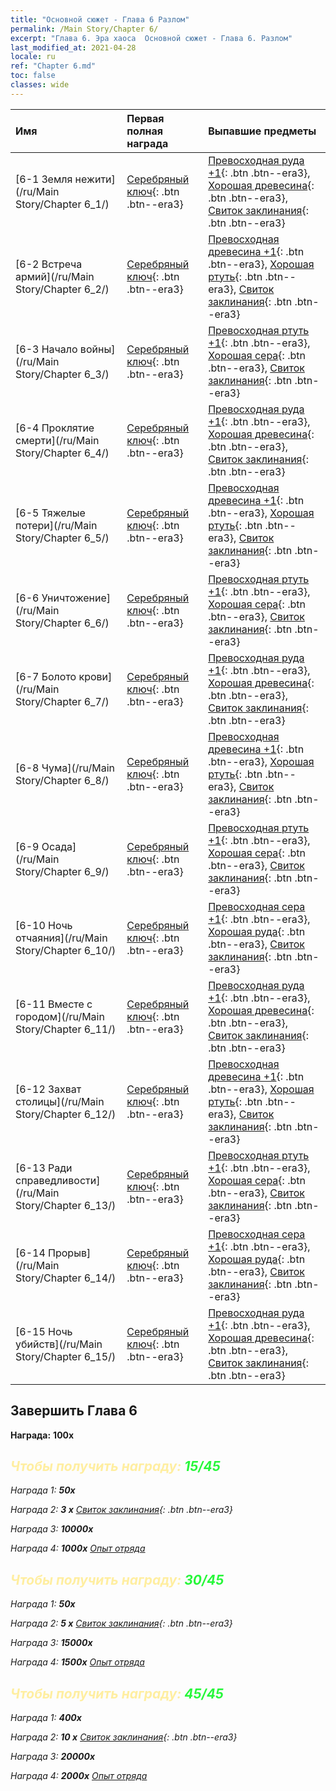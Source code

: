 ```yaml
---
title: "Основной сюжет - Глава 6 Разлом"
permalink: /Main Story/Chapter 6/
excerpt: "Глава 6. Эра хаоса  Основной сюжет - Глава 6. Разлом"
last_modified_at: 2021-04-28
locale: ru
ref: "Chapter 6.md"
toc: false
classes: wide
---
```


  | Имя |  Первая полная награда | Выпавшие предметы |
  |:------------|:------------|:------------| 
  | [6-1 Земля нежити](/ru/Main Story/Chapter 6_1/) | [Серебряный ключ](/ItemsRU/con_693/){: .btn .btn--era3} | [Превосходная руда +1](/ItemsRU/mat_19/){: .btn .btn--era3}, [Хорошая древесина](/ItemsRU/mat_13/){: .btn .btn--era3}, [Свиток заклинания](/ItemsRU/con_694/){: .btn .btn--era3} |
  | [6-2 Встреча армий](/ru/Main Story/Chapter 6_2/) | [Серебряный ключ](/ItemsRU/con_693/){: .btn .btn--era3} | [Превосходная древесина +1](/ItemsRU/mat_20/){: .btn .btn--era3}, [Хорошая ртуть](/ItemsRU/mat_14/){: .btn .btn--era3}, [Свиток заклинания](/ItemsRU/con_694/){: .btn .btn--era3} |
  | [6-3 Начало войны](/ru/Main Story/Chapter 6_3/) | [Серебряный ключ](/ItemsRU/con_693/){: .btn .btn--era3} | [Превосходная ртуть +1](/ItemsRU/mat_21/){: .btn .btn--era3}, [Хорошая сера](/ItemsRU/mat_15/){: .btn .btn--era3}, [Свиток заклинания](/ItemsRU/con_694/){: .btn .btn--era3} |
  | [6-4 Проклятие смерти](/ru/Main Story/Chapter 6_4/) | [Серебряный ключ](/ItemsRU/con_693/){: .btn .btn--era3} | [Превосходная руда +1](/ItemsRU/mat_19/){: .btn .btn--era3}, [Хорошая древесина](/ItemsRU/mat_13/){: .btn .btn--era3}, [Свиток заклинания](/ItemsRU/con_694/){: .btn .btn--era3} |
  | [6-5 Тяжелые потери](/ru/Main Story/Chapter 6_5/) | [Серебряный ключ](/ItemsRU/con_693/){: .btn .btn--era3} | [Превосходная древесина +1](/ItemsRU/mat_20/){: .btn .btn--era3}, [Хорошая ртуть](/ItemsRU/mat_14/){: .btn .btn--era3}, [Свиток заклинания](/ItemsRU/con_694/){: .btn .btn--era3} |
  | [6-6 Уничтожение](/ru/Main Story/Chapter 6_6/) | [Серебряный ключ](/ItemsRU/con_693/){: .btn .btn--era3} | [Превосходная ртуть +1](/ItemsRU/mat_21/){: .btn .btn--era3}, [Хорошая сера](/ItemsRU/mat_15/){: .btn .btn--era3}, [Свиток заклинания](/ItemsRU/con_694/){: .btn .btn--era3} |
  | [6-7 Болото крови](/ru/Main Story/Chapter 6_7/) | [Серебряный ключ](/ItemsRU/con_693/){: .btn .btn--era3} | [Превосходная руда +1](/ItemsRU/mat_19/){: .btn .btn--era3}, [Хорошая древесина](/ItemsRU/mat_13/){: .btn .btn--era3}, [Свиток заклинания](/ItemsRU/con_694/){: .btn .btn--era3} |
  | [6-8 Чума](/ru/Main Story/Chapter 6_8/) | [Серебряный ключ](/ItemsRU/con_693/){: .btn .btn--era3} | [Превосходная древесина +1](/ItemsRU/mat_20/){: .btn .btn--era3}, [Хорошая ртуть](/ItemsRU/mat_14/){: .btn .btn--era3}, [Свиток заклинания](/ItemsRU/con_694/){: .btn .btn--era3} |
  | [6-9 Осада](/ru/Main Story/Chapter 6_9/) | [Серебряный ключ](/ItemsRU/con_693/){: .btn .btn--era3} | [Превосходная ртуть +1](/ItemsRU/mat_21/){: .btn .btn--era3}, [Хорошая сера](/ItemsRU/mat_15/){: .btn .btn--era3}, [Свиток заклинания](/ItemsRU/con_694/){: .btn .btn--era3} |
  | [6-10 Ночь отчаяния](/ru/Main Story/Chapter 6_10/) | [Серебряный ключ](/ItemsRU/con_693/){: .btn .btn--era3} | [Превосходная сера +1](/ItemsRU/mat_22/){: .btn .btn--era3}, [Хорошая руда](/ItemsRU/mat_12/){: .btn .btn--era3}, [Свиток заклинания](/ItemsRU/con_694/){: .btn .btn--era3} |
  | [6-11 Вместе с городом](/ru/Main Story/Chapter 6_11/) | [Серебряный ключ](/ItemsRU/con_693/){: .btn .btn--era3} | [Превосходная руда +1](/ItemsRU/mat_19/){: .btn .btn--era3}, [Хорошая древесина](/ItemsRU/mat_13/){: .btn .btn--era3}, [Свиток заклинания](/ItemsRU/con_694/){: .btn .btn--era3} |
  | [6-12 Захват столицы](/ru/Main Story/Chapter 6_12/) | [Серебряный ключ](/ItemsRU/con_693/){: .btn .btn--era3} | [Превосходная древесина +1](/ItemsRU/mat_20/){: .btn .btn--era3}, [Хорошая ртуть](/ItemsRU/mat_14/){: .btn .btn--era3}, [Свиток заклинания](/ItemsRU/con_694/){: .btn .btn--era3} |
  | [6-13 Ради справедливости](/ru/Main Story/Chapter 6_13/) | [Серебряный ключ](/ItemsRU/con_693/){: .btn .btn--era3} | [Превосходная ртуть +1](/ItemsRU/mat_21/){: .btn .btn--era3}, [Хорошая сера](/ItemsRU/mat_15/){: .btn .btn--era3}, [Свиток заклинания](/ItemsRU/con_694/){: .btn .btn--era3} |
  | [6-14 Прорыв](/ru/Main Story/Chapter 6_14/) | [Серебряный ключ](/ItemsRU/con_693/){: .btn .btn--era3} | [Превосходная сера +1](/ItemsRU/mat_22/){: .btn .btn--era3}, [Хорошая руда](/ItemsRU/mat_12/){: .btn .btn--era3}, [Свиток заклинания](/ItemsRU/con_694/){: .btn .btn--era3} |
  | [6-15 Ночь убийств](/ru/Main Story/Chapter 6_15/) | [Серебряный ключ](/ItemsRU/con_693/){: .btn .btn--era3} | [Превосходная руда +1](/ItemsRU/mat_19/){: .btn .btn--era3}, [Хорошая древесина](/ItemsRU/mat_13/){: .btn .btn--era3}, [Свиток заклинания](/ItemsRU/con_694/){: .btn .btn--era3} |


## Завершить Глава 6

 **Награда:**  **100x** <i class="fas fa-gem"/>



## <span style="color: #ffeea0">Чтобы получить награду: </span><span style="color: #27f73a">15/45</span>

 Награда 1:  **50x** <i class="fas fa-gem"/>

 Награда 2: **3 x** [Свиток заклинания](/ItemsRU/con_694/){: .btn .btn--era3}

 Награда 3:  **10000x** <i class="fas fa-coins"/>

 Награда 4:  **1000x** [Опыт отряда](/ItemsRU/con_902/)



## <span style="color: #ffeea0">Чтобы получить награду: </span><span style="color: #27f73a">30/45</span>

 Награда 1:  **50x** <i class="fas fa-gem"/>

 Награда 2: **5 x** [Свиток заклинания](/ItemsRU/con_694/){: .btn .btn--era3}

 Награда 3:  **15000x** <i class="fas fa-coins"/>

 Награда 4:  **1500x** [Опыт отряда](/ItemsRU/con_902/)



## <span style="color: #ffeea0">Чтобы получить награду: </span><span style="color: #27f73a">45/45</span>

 Награда 1:  **400x** <i class="fas fa-gem"/>

 Награда 2: **10 x** [Свиток заклинания](/ItemsRU/con_694/){: .btn .btn--era3}

 Награда 3:  **20000x** <i class="fas fa-coins"/>

 Награда 4:  **2000x** [Опыт отряда](/ItemsRU/con_902/)

